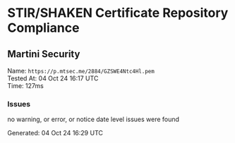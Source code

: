 # STIR/SHAKEN Certificate Repository Compliance

## Martini Security

Name: `https://p.mtsec.me/2884/GZSWE4Ntc4Hl.pem`\
Tested At: 04 Oct 24 16:17 UTC\
Time: 127ms

### Issues

no warning, or error, or notice date level issues were found

Generated: 04 Oct 24 16:29 UTC